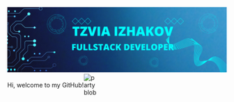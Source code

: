 <div id="header">
<img src="./img/Blue Tosca Geometric Technology Linkedln Banner.png"/>
<div style="display: flex; align-items: center; flex-direction:row">
    Hi, welcome to my GitHub! </h1>
    <img src="https://camo.githubusercontent.com/8dd1044426df54e4ae42f9df9d1957f058c02333f8776e66dc6d371a442529af/68747470733a2f2f656d6f6a69732e736c61636b6d6f6a69732e636f6d2f656d6f6a69732f696d616765732f313539333535353338392f393537392f626c6f625f657863697465642e6769663f31353933353535333839" alt="party blob" data-canonical-src="https://emojis.slackmojis.com/emojis/images/1593555389/9579/blob_excited.gif?1593555389" style="width: 30px; display: inline-block;" data-target="animated-image.originalImage">
</div>
</div>
